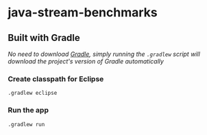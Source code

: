 # java-stream-benchmarks

## Built with Gradle
_No need to download [Gradle](http://gradle.org), simply running the `.gradlew` script will download the project's version of Gradle automatically_

### Create classpath for Eclipse
`.gradlew eclipse`

### Run the app
`.gradlew run`

